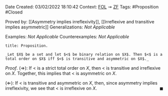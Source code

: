 <br />
<br />

Date Created: 03/02/2022 18:10:42
Context: [$\textrm{FOL}$](obsidian://open?file=First%20Order%20Logic)$\,\,\rightsquigarrow\,\,$[$\textrm{ZF}$](obsidian://open?file=Zermelo-Fraenkel%20Set%20Theory)
Tags: #Proposition #Closed 

Proved by: [[Asymmetry implies irreflexivity]], [[Irreflexive and transitive implies asymmetric]]
Generalizations: _Not Applicable_

Examples: _Not Applicable_
Counterexamples: _Not Applicable_

``` ad-Proposition
title: Proposition.

_Let $X$ be a set and let $<$ be binary relation on $X$. Then $<$ is a total order on $X$ iff $<$ is transitive and asymmetric on $X$._

```

_Proof_. ($\Rightarrow$): If $<$ is a strict total order on $X$, then $<$ is transitive and irreflexive on $X$. Together, this implies that $<$ is asymmetric on $X$.

($\Leftarrow$): If $<$ is transitive and asymmetric on $X$, then, since asymmetry implies irreflexivity, we see that $<$ is irreflexive on $X$.<span style="float:right;">$\blacksquare$</span>

